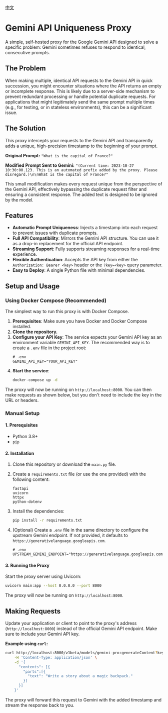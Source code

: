 [中文](./README.zh.md)

# Gemini API Uniqueness Proxy

A simple, self-hosted proxy for the Google Gemini API designed to solve a specific problem: Gemini sometimes refuses to respond to identical, consecutive prompts.

## The Problem

When making multiple, identical API requests to the Gemini API in quick succession, you might encounter situations where the API returns an empty or incomplete response. This is likely due to a server-side mechanism to prevent redundant processing or handle potential duplicate requests. For applications that might legitimately send the same prompt multiple times (e.g., for testing, or in stateless environments), this can be a significant issue.

## The Solution

This proxy intercepts your requests to the Gemini API and transparently adds a unique, high-precision timestamp to the beginning of your prompt.

**Original Prompt:**
`"What is the capital of France?"`

**Modified Prompt Sent to Gemini:**
`"(Current time: 2023-10-27 10:30:00.123. This is an automated prefix added by the proxy. Please disregard.)\n\nWhat is the capital of France?"`

This small modification makes every request unique from the perspective of the Gemini API, effectively bypassing the duplicate request filter and ensuring a consistent response. The added text is designed to be ignored by the model.

## Features

- **Automatic Prompt Uniqueness**: Injects a timestamp into each request to prevent issues with duplicate prompts.
- **Full API Compatibility**: Mirrors the Gemini API structure. You can use it as a drop-in replacement for the official API endpoint.
- **Streaming Support**: Fully supports streaming responses for a real-time experience.
- **Flexible Authentication**: Accepts the API key from either the `Authorization: Bearer <key>` header or the `?key=<key>` query parameter.
- **Easy to Deploy**: A single Python file with minimal dependencies.

## Setup and Usage

### Using Docker Compose (Recommended)

The simplest way to run this proxy is with Docker Compose.

1.  **Prerequisites**: Make sure you have Docker and Docker Compose installed.
2.  **Clone the repository.**
3.  **Configure your API Key**: The service expects your Gemini API key as an environment variable `GEMINI_API_KEY`. The recommended way is to create a `.env` file in the project root:
    ```
    # .env
    GEMINI_API_KEY="YOUR_API_KEY"
    ```
4.  **Start the service**:
    ```bash
    docker-compose up -d
    ```
The proxy will now be running on `http://localhost:8000`. You can then make requests as shown below, but you don't need to include the key in the URL or headers.

### Manual Setup

#### 1. Prerequisites

- Python 3.8+
- `pip`

#### 2. Installation

1.  Clone this repository or download the `main.py` file.

2.  Create a `requirements.txt` file (or use the one provided) with the following content:
    ```
    fastapi
    uvicorn
    httpx
    python-dotenv
    ```

3.  Install the dependencies:
    ```bash
    pip install -r requirements.txt
    ```

4.  (Optional) Create a `.env` file in the same directory to configure the upstream Gemini endpoint. If not provided, it defaults to `https://generativelanguage.googleapis.com`.
    ```
    # .env
    UPSTREAM_GEMINI_ENDPOINT="https://generativelanguage.googleapis.com"
    ```

#### 3. Running the Proxy

Start the proxy server using Uvicorn:

```bash
uvicorn main:app --host 0.0.0.0 --port 8000
```

The proxy will now be running on `http://localhost:8000`.

## Making Requests

Update your application or client to point to the proxy's address (`http://localhost:8000`) instead of the official Gemini API endpoint. Make sure to include your Gemini API key.

**Example using `curl`:**

```bash
curl http://localhost:8000/v1beta/models/gemini-pro:generateContent?key=YOUR_API_KEY \
    -H 'Content-Type: application/json' \
    -d '{
      "contents": [{
        "parts":[{
          "text": "Write a story about a magic backpack."
        }]
      }]
    }'
```

The proxy will forward this request to Gemini with the added timestamp and stream the response back to you.